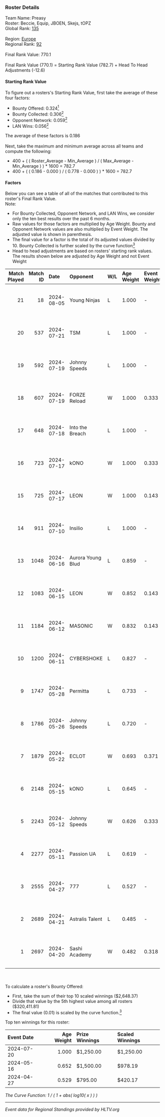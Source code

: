 ### Roster Details<br />
Team Name: Preasy<br />
Roster: Beccie, Equip, JBOEN, Skejs, tOPZ<br />
Global Rank: [135](../standings_global.md)<br />
<br />
Region: [Europe]( ../standings_europe.md)<br />
Regional Rank: [92]( ../standings_europe.md)<br />
<br />
Final Rank Value:  770.1<br />
<br />
Final Rank Value (770.1) = Starting Rank Value (782.7) + Head To Head Adjustments (-12.6)<br />

#### Starting Rank Value<br />
To figure out a rosters's Starting Rank Value, first take the average of these four factors:<br />
- Bounty Offered: 0.324[<sup>1</sup>](#table2)
- Bounty Collected: 0.306[<sup>2</sup>](#table1)
- Opponent Network: 0.059[<sup>2</sup>](#table1)
- LAN Wins: 0.056[<sup>2</sup>](#table1)

The average of these factors is 0.186<br />
<br />
Next, take the maximum and minimum average across all teams and compute the following:<br />
- 400 + ( ( Roster_Average - Min_Average ) / ( Max_Average - Min_Average ) ) * 1600 = 782.7
- 400 + ( ( 0.186 - 0.000 ) / ( 0.778 - 0.000 ) ) * 1600 = 782.7


#### Factors<br />
Below you can see a table of all of the matches that contributed to this roster's Final Rank Value.<br />
Note:<br />

- For Bounty Collected, Opponent Network, and LAN Wins, we consider only the ten best results over the past 6 months.
- Raw values for those factors are multiplied by Age Weight. Bounty and Opponent Network values are also multiplied by Event Weight. The adjusted value is shown in parenthesis.
- The final value for a factor is the total of its adjusted values divided by 10. Bounty Collected is further scaled by the curve function[<sup>3</sup>](#curveFunction)
- Head to head adjustments are based on rosters' starting rank values. The results shown below are adjusted by Age Weight and not Event Weight
<span id="table1"></span><br />


| Match Played | Match ID | Date       | Opponent          | W/L | Age Weight | Event Weight | Bounty Collected | Opponent Network | LAN Wins  | H2H Adj. | Roster                                 |
| -: | -: | :- | :- | :- | :- | :- | :- | :- | :- | -: | :- |
|           21 |       18 | 2024-08-05 | Young Ninjas      | L   | 1.000      | -            | -                | -                | -         |   -15.54 | Beccie, Equip, JBOEN, Skejs, tOPZ      |
|           20 |      537 | 2024-07-21 | TSM               | L   | 1.000      | -            | -                | -                | -         |    -6.38 | AcilioN, Beccie, Equip, Griller, Skejs |
|           19 |      592 | 2024-07-19 | Johnny Speeds     | L   | 1.000      | -            | -                | -                | -         |    -2.66 | Beccie, Equip, Griller, JBOEN, Skejs   |
|           18 |      607 | 2024-07-19 | FORZE Reload      | W   | 1.000      | 0.333        | 0.000 (0.000)    | 0.038 (0.013)    | 0 (0.000) |     6.96 | Beccie, Equip, Griller, JBOEN, Skejs   |
|           17 |      648 | 2024-07-18 | Into the Breach   | L   | 1.000      | -            | -                | -                | -         |   -20.90 | Beccie, Equip, Griller, JBOEN, Skejs   |
|           16 |      723 | 2024-07-17 | kONO              | W   | 1.000      | 0.333        | 0.028 (0.009)    | 0.553 (0.184)    | 0 (0.000) |    17.55 | Beccie, Equip, Griller, JBOEN, Skejs   |
|           15 |      725 | 2024-07-17 | LEON              | W   | 1.000      | 0.143        | 0.007 (0.001)    | 0.124 (0.018)    | 0 (0.000) |    11.07 | Beccie, Equip, Griller, JBOEN, Skejs   |
|           14 |      911 | 2024-07-10 | Insilio           | L   | 1.000      | -            | -                | -                | -         |    -8.66 | Beccie, Equip, Griller, Skejs, VireZ   |
|           13 |     1048 | 2024-06-16 | Aurora Young Blud | L   | 0.859      | -            | -                | -                | -         |    -8.59 | Beccie, Equip, Griller, Skejs, VireZ   |
|           12 |     1083 | 2024-06-15 | LEON              | W   | 0.852      | 0.143        | 0.007 (0.001)    | 0.124 (0.015)    | 0 (0.000) |     9.61 | Beccie, Equip, Griller, Skejs, VireZ   |
|           11 |     1184 | 2024-06-12 | MASONIC           | W   | 0.832      | 0.143        | 0.009 (0.001)    | 0.081 (0.010)    | 0 (0.000) |    12.08 | Beccie, Equip, Griller, Skejs, VireZ   |
|           10 |     1200 | 2024-06-11 | CYBERSHOKE        | L   | 0.827      | -            | -                | -                | -         |    -9.45 | Beccie, Equip, Griller, Skejs, VireZ   |
|            9 |     1747 | 2024-05-28 | Permitta          | L   | 0.733      | -            | -                | -                | -         |    -7.18 | Beccie, Equip, Griller, Skejs, VireZ   |
|            8 |     1786 | 2024-05-26 | Johnny Speeds     | L   | 0.720      | -            | -                | -                | -         |    -1.47 | Beccie, Equip, Griller, Skejs, VireZ   |
|            7 |     1879 | 2024-05-22 | ECLOT             | W   | 0.693      | 0.371        | 0.061 (0.016)    | 0.537 (0.138)    | 0 (0.000) |    19.64 | Beccie, Equip, Griller, Skejs, VireZ   |
|            6 |     2148 | 2024-05-15 | kONO              | L   | 0.645      | -            | -                | -                | -         |    -7.67 | Beccie, Equip, Griller, Skejs, VireZ   |
|            5 |     2243 | 2024-05-12 | Johnny Speeds     | W   | 0.626      | 0.333        | 0.122 (0.025)    | 1.000 (0.209)    | 0 (0.000) |    18.68 | Beccie, Equip, Griller, Skejs, VireZ   |
|            4 |     2277 | 2024-05-11 | Passion UA        | L   | 0.619      | -            | -                | -                | -         |    -3.50 | Beccie, Equip, Griller, Skejs, VireZ   |
|            3 |     2555 | 2024-04-27 | 777               | L   | 0.527      | -            | -                | -                | -         |    -9.93 | Beccie, Equip, Griller, Skejs, VireZ   |
|            2 |     2689 | 2024-04-21 | Astralis Talent   | L   | 0.485      | -            | -                | -                | -         |    -7.83 | Beccie, Equip, Griller, Skejs, VireZ   |
|            1 |     2697 | 2024-04-20 | Sashi Academy     | W   | 0.482      | 0.318        | 0.000 (0.000)    | 0.000 (0.000)    | 1 (0.482) |     1.59 | Beccie, Equip, Griller, Skejs, VireZ   |

<br />
<span id="table2"></span><br />
To calculate a roster's Bounty Offered:<br />

- First, take the sum of their top 10 scaled winnings ($2,648.37)
- Divide that value by the 5th highest value among all rosters ($320,411.81)
- The final value (0.01) is scaled by the curve function.[<sup>3</sup>](#curveFunction)

Top ten winnings for this roster:<br />

| Event Date | Age Weight | Prize Winnings | Scaled Winnings |
| :- | -: | :- | :- |
| 2024-07-20 |      1.000 | $1,250.00      | $1,250.00       |
| 2024-05-16 |      0.652 | $1,500.00      | $978.19         |
| 2024-04-27 |      0.529 | $795.00        | $420.17         |


<span id="curveFunction"></span>_The Curve Function: 1 / ( 1 + abs( log10( x ) ) )_<br />

---
_Event data for Regional Standings provided by HLTV.org_<br />
